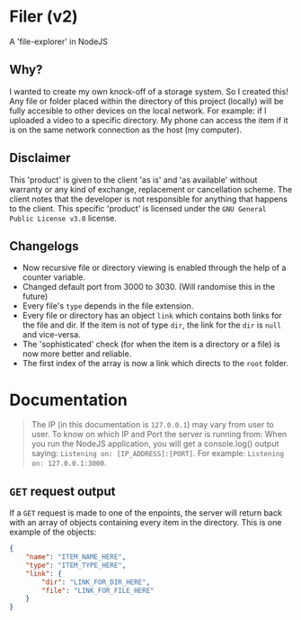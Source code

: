 # Filer (v2)
A 'file-explorer' in NodeJS

## Why?
I wanted to create my own knock-off of a storage system. So I created this! Any file or folder placed within the directory of this project (locally) will be fully accesible to other devices on the local network. For example: if I uploaded a video to a specific directory. My phone can access the item if it is on the same network connection as the host (my computer).

## Disclaimer
This 'product' is given to the client 'as is' and 'as available' without warranty or any kind of exchange, replacement or cancellation scheme. The client notes that the developer is not responsible for anything that happens to the client. This specific 'product' is licensed under the `GNU General Public License v3.0` license.

## Changelogs
-   Now recursive file or directory viewing is enabled through the help of a counter variable.
-   Changed default port from 3000 to 3030. (Will randomise this in the future)
-   Every file's `type` depends in the file extension.
-   Every file or directory has an object `link` which contains both links for the file and dir. If the item is not of type `dir`, the link for the `dir` is `null` and vice-versa.
-   The 'sophisticated' check (for when the item is a directory or a file) is now more better and reliable.
-   The first index of the array is now a link which directs to the `root` folder.

# Documentation
> The IP (in this documentation is `127.0.0.1`) may vary from user to user. To know on which IP and Port the server is running from: When you run the NodeJS application, you will get a console.log() output saying: `Listening on: [IP_ADDRESS]:[PORT]`. For example: `Listening on: 127.0.0.1:3000`.

## `GET` request output
If a `GET` request is made to one of the enpoints, the server will return back with an array of objects containing every item in the directory. This is one example of the objects:
```json
{
    "name": "ITEM_NAME_HERE",
    "type": "ITEM_TYPE_HERE",
    "link": {
        "dir": "LINK_FOR_DIR_HERE",
        "file": "LINK_FOR_FILE_HERE"
    }
}
```